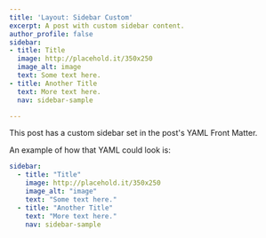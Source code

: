 ```yaml
---
title: 'Layout: Sidebar Custom'
excerpt: A post with custom sidebar content.
author_profile: false
sidebar:
- title: Title
  image: http://placehold.it/350x250
  image_alt: image
  text: Some text here.
- title: Another Title
  text: More text here.
  nav: sidebar-sample

---
```

This post has a custom sidebar set in the post's YAML Front Matter.

An example of how that YAML could look is:

```yaml
sidebar:
  - title: "Title"
    image: http://placehold.it/350x250
    image_alt: "image"
    text: "Some text here."
  - title: "Another Title"
    text: "More text here."
    nav: sidebar-sample
```